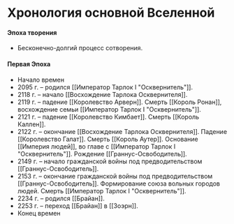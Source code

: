 # Хронология основной Вселенной
#### Эпоха творения
- Бесконечно-долгий процесс сотворения.
#### Первая Эпоха
- Начало времен
- 2095 г. – родился [[Император Тарлок I "Осквернитель"]].
- 2118 г. – начало [[Восхождение Тарлока Осквернителя]].
- 2119 г. – падение [[Королевство Арверн]]. Смерть [[Король Ронан]], восхождение семьи [[Император Тарлок I "Осквернитель"]].
- 2121 г. – падение [[Королевство Кимбает]]. Смерть [[Король Каллен]].
- 2122 г. – окончание [[Восхождение Тарлока Осквернителя]]. Падение [[Королевство Галат]]. Смерть [[Король Аутер]]. Основание [[Империя людей]], во главе с [[Император Тарлок I "Осквернитель"]]. Рождение [[Граннус-Освободитель]].
- 2149 г. – начало гражданской войны под предводительством [[Граннус-Освободитель]].
- 2153 г. – окончание гражданской войны под предводительством [[Граннус-Освободитель]]. Формирование союза вольных городов людей. Смерть [[Император Тарлок I "Осквернитель"]]. 
- 2234 г. – родился [[Брайан]].
- 2253 г. – переход [[Брайан]] в [[Зоэрн]].
- Конец времен